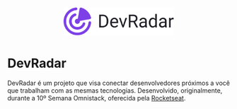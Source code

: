 <h1 align="center">
    <img alt="DevRadar" title="DevRadar" src="./assets/devradar.svg" width="250px" />
</h1>

# DevRadar
DevRadar é um projeto que visa conectar desenvolvedores próximos a você que trabalham com as mesmas tecnologias. 
Desenvolvido, originalmente, durante a 10º Semana Omnistack, oferecida pela [Rocketseat](https://rocketseat.com.br/).
